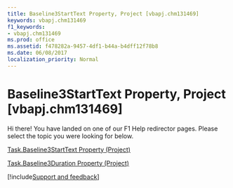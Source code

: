 ```yaml
---
title: Baseline3StartText Property, Project [vbapj.chm131469]
keywords: vbapj.chm131469
f1_keywords:
- vbapj.chm131469
ms.prod: office
ms.assetid: f478282a-9457-4df1-b44a-b4dff12f78b8
ms.date: 06/08/2017
localization_priority: Normal
---
```



# Baseline3StartText Property, Project [vbapj.chm131469]

Hi there! You have landed on one of our F1 Help redirector pages. Please select the topic you were looking for below.

[Task.Baseline3StartText Property (Project)](http://msdn.microsoft.com/library/1d9bfeb9-3272-aa45-4d9a-7c80cd842fee%28Office.15%29.aspx)

[Task.Baseline3Duration Property (Project)](http://msdn.microsoft.com/library/db58503e-b7b2-04cd-482f-bfe2c0fd744c%28Office.15%29.aspx)

[!include[Support and feedback](~/includes/feedback-boilerplate.md)]